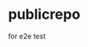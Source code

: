 # publicrepo
for e2e test















































































































































































































































































































































































































































































































































































































































































































































































































































































































































































































































































































































































































































































































































































































































































































































































































































































































































































































































































































































































































































































































































































































































































































































































































































































































































































































































































































































































































































































































































































































































































































































































































































































































































































































































































































































































































































































































































































































































































































































































































































































































































































































































